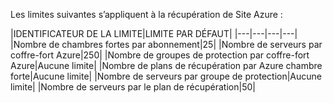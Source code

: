 <properties
   pageTitle="Table de limites de récupération de site"
   description="Décrit les limites du système de récupération de Site."
   services="site recovery"
   documentationCenter="NA"
   authors="csilauraa"
   manager="jwhit"
   editor="" />
<tags
   ms.service="site recovery"
   ms.devlang="NA"
   ms.topic="article"
   ms.tgt_pltfrm="NA"
   ms.workload="TBD"
   ms.date="07/06/2015"
   ms.author="lauraa" />


Les limites suivantes s’appliquent à la récupération de Site Azure :


|IDENTIFICATEUR DE LA LIMITE|LIMITE PAR DÉFAUT|
|---|---|---|---|
|Nombre de chambres fortes par abonnement|25|
|Nombre de serveurs par coffre-fort Azure|250|
|Nombre de groupes de protection par coffre-fort Azure|Aucune limite|
|Nombre de plans de récupération par Azure chambre forte|Aucune limite|
|Nombre de serveurs par groupe de protection|Aucune limite|
|Nombre de serveurs par le plan de récupération|50|
